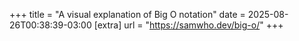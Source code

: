 +++
title = "A visual explanation of Big O notation"
date = 2025-08-26T00:38:39-03:00
[extra]
url = "https://samwho.dev/big-o/"
+++
